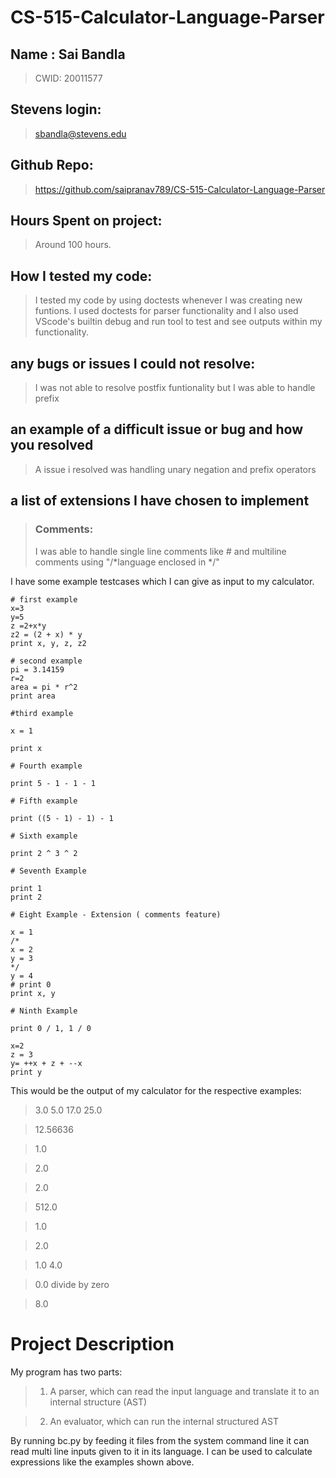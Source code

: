 # CS-515-Calculator-Language-Parser

## Name : Sai Bandla

> CWID: 20011577

## Stevens login:

> sbandla@stevens.edu

## Github Repo:

> https://github.com/saipranav789/CS-515-Calculator-Language-Parser

## Hours Spent on project:

> Around 100 hours.

## How I tested my code:

> I tested my code by using doctests whenever I was creating new funtions. I used doctests for parser functionality and I also used VScode's builtin debug and run tool to test and see outputs within my functionality.

## any bugs or issues I could not resolve:

> I was not able to resolve postfix funtionality but I was able to handle prefix

## an example of a difficult issue or bug and how you resolved

> A issue i resolved was handling unary negation and prefix operators

## a list of extensions I have chosen to implement

> ### Comments:
>
> I was able to handle single line comments like # and multiline comments using "/\*language enclosed in \*/"

I have some example testcases which I can give as input to my calculator.

    # first example
    x=3
    y=5
    z =2+x*y
    z2 = (2 + x) * y
    print x, y, z, z2

    # second example
    pi = 3.14159
    r=2
    area = pi * r^2
    print area

    #third example

    x = 1

    print x

    # Fourth example

    print 5 - 1 - 1 - 1

    # Fifth example

    print ((5 - 1) - 1) - 1

    # Sixth example

    print 2 ^ 3 ^ 2

    # Seventh Example

    print 1
    print 2

    # Eight Example - Extension ( comments feature)

    x = 1
    /*
    x = 2
    y = 3
    */
    y = 4
    # print 0
    print x, y

    # Ninth Example

    print 0 / 1, 1 / 0

    x=2
    z = 3
    y= ++x + z + --x
    print y

This would be the output of my calculator for the respective examples:

> 3.0 5.0 17.0 25.0

> 12.56636

> 1.0

> 2.0

> 2.0

> 512.0

> 1.0

> 2.0

> 1.0 4.0

> 0.0 divide by zero

> 8.0

# Project Description

My program has two parts:

> 1. A parser, which can read the input language and translate it to an internal structure (AST)

> 2. An evaluator, which can run the internal structured AST

By running bc.py by feeding it files from the system command line it can read multi line inputs given to it in its language. I can be used to calculate expressions like the examples shown above.
